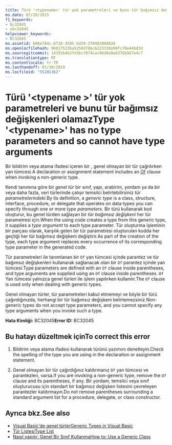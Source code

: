 ```yaml
---
title: Türü '<typename>' tür yok parametreleri ve bunu tür bağımsız değişkenleri olamaz
ms.date: 07/20/2015
f1_keywords:
- bc32045
- vbc32045
helpviewer_keywords:
- BC32045
ms.assetid: b86e784c-6718-4585-bd39-2f0982068828
ms.openlocfilehash: 9b817523ba5250d78bc6223330a98fc70e44bd3d
ms.sourcegitcommit: 14355b4b2fe5bcf874cac96d0a9e6376b567e4c7
ms.translationtype: MT
ms.contentlocale: tr-TR
ms.lasthandoff: 01/30/2019
ms.locfileid: "55281362"
---
```

# <a name="type-typename-has-no-type-parameters-and-so-cannot-have-type-arguments"></a><span data-ttu-id="4b3e6-102">Türü '\<typename >' tür yok parametreleri ve bunu tür bağımsız değişkenleri olamaz</span><span class="sxs-lookup"><span data-stu-id="4b3e6-102">Type '\<typename>' has no type parameters and so cannot have type arguments</span></span>
<span data-ttu-id="4b3e6-103">Bir bildirim veya atama ifadesi içeren bir [,](../../visual-basic/language-reference/statements/of-clause.md) genel olmayan bir tür çağrılırken yan tümcesi.</span><span class="sxs-lookup"><span data-stu-id="4b3e6-103">A declaration or assignment statement includes an [Of](../../visual-basic/language-reference/statements/of-clause.md) clause when invoking a non-generic type.</span></span>  
  
 <span data-ttu-id="4b3e6-104">Kendi tanımına göre bir *genel tür* bir sınıf, yapı, arabirim, yordam ya da bir veya daha fazla, veri türlerinde çalışır temsilci belirtebilirsiniz *tür parametrelerindeki*.</span><span class="sxs-lookup"><span data-stu-id="4b3e6-104">By its definition, a *generic type* is a class, structure, interface, procedure, or delegate that operates on data types you can specify through one or more *type parameters*.</span></span> <span data-ttu-id="4b3e6-105">Bir türü kullanarak kod oluşturur, bu genel türden sağlayan bir *tür bağımsız değişkeni* her tür parametresi için.</span><span class="sxs-lookup"><span data-stu-id="4b3e6-105">When the using code creates a type from this generic type, it supplies a *type argument* to each type parameter.</span></span> <span data-ttu-id="4b3e6-106">Tür oluşturma işleminin bir parçası olarak, karşılık gelen bir tür parametresi oluşturulan kodda her geçtiği her tür bağımsız değişkeni değiştirir.</span><span class="sxs-lookup"><span data-stu-id="4b3e6-106">As part of the creation of the type, each type argument replaces every occurrence of its corresponding type parameter in the generated code.</span></span>  
  
 <span data-ttu-id="4b3e6-107">Tür parametreleri ile tanımlanan bir `Of` yan tümcesi içinde parantez ve tür bağımsız değişkenleri kullanarak sağlanacak olan bir `Of` parantez içinde yan tümcesi.</span><span class="sxs-lookup"><span data-stu-id="4b3e6-107">Type parameters are defined with an `Of` clause inside parentheses, and type arguments are supplied using an `Of` clause inside parentheses.</span></span> <span data-ttu-id="4b3e6-108">`Of` Yan tümcesi yalnızca genel türleri ile işlem yapılırken kullanılır.</span><span class="sxs-lookup"><span data-stu-id="4b3e6-108">The `Of` clause is used only when dealing with generic types.</span></span>  
  
 <span data-ttu-id="4b3e6-109">Genel olmayan türler, tür parametreleri kabul etmemeyi ve böyle bir türü çağırdığınızda, herhangi bir tür bağımsız değişkeni belirtemezsiniz.</span><span class="sxs-lookup"><span data-stu-id="4b3e6-109">Non-generic types do not accept type parameters, and you cannot specify any type arguments when you invoke such a type.</span></span>  
  
 <span data-ttu-id="4b3e6-110">**Hata Kimliği:** BC32045</span><span class="sxs-lookup"><span data-stu-id="4b3e6-110">**Error ID:** BC32045</span></span>  
  
## <a name="to-correct-this-error"></a><span data-ttu-id="4b3e6-111">Bu hatayı düzeltmek için</span><span class="sxs-lookup"><span data-stu-id="4b3e6-111">To correct this error</span></span>  
  
1.  <span data-ttu-id="4b3e6-112">Bildirim veya atama ifadesi kullanarak türünü yazımını denetleyin.</span><span class="sxs-lookup"><span data-stu-id="4b3e6-112">Check the spelling of the type you are using in the declaration or assignment statement.</span></span>  
  
2.  <span data-ttu-id="4b3e6-113">Genel olmayan bir tür çağırdığınız kaldırmanız `Of` yan tümcesi ve parantezleri, varsa.</span><span class="sxs-lookup"><span data-stu-id="4b3e6-113">If you are invoking a non-generic type, remove the `Of` clause and its parentheses, if any.</span></span> <span data-ttu-id="4b3e6-114">Bir yordam, temsilci veya sınıf oluşturucusu için standart bir bağımsız değişken listesini çevreleyen parantezler kaldırmayın.</span><span class="sxs-lookup"><span data-stu-id="4b3e6-114">Do not remove parentheses surrounding a standard argument list for a procedure, delegate, or class constructor.</span></span>  
  
## <a name="see-also"></a><span data-ttu-id="4b3e6-115">Ayrıca bkz.</span><span class="sxs-lookup"><span data-stu-id="4b3e6-115">See also</span></span>
- [<span data-ttu-id="4b3e6-116">Visual Basic'de genel türler</span><span class="sxs-lookup"><span data-stu-id="4b3e6-116">Generic Types in Visual Basic</span></span>](../../visual-basic/programming-guide/language-features/data-types/generic-types.md)
- [<span data-ttu-id="4b3e6-117">Tür Listesi</span><span class="sxs-lookup"><span data-stu-id="4b3e6-117">Type List</span></span>](../../visual-basic/language-reference/statements/type-list.md)
- [<span data-ttu-id="4b3e6-118">Nasıl yapılır: Genel Bir Sınıf Kullanma</span><span class="sxs-lookup"><span data-stu-id="4b3e6-118">How to: Use a Generic Class</span></span>](../../visual-basic/programming-guide/language-features/data-types/how-to-use-a-generic-class.md)
